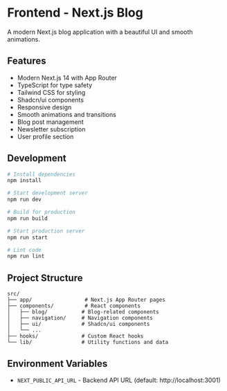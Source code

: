 # Frontend - Next.js Blog

A modern Next.js blog application with a beautiful UI and smooth animations.

## Features

- Modern Next.js 14 with App Router
- TypeScript for type safety
- Tailwind CSS for styling
- Shadcn/ui components
- Responsive design
- Smooth animations and transitions
- Blog post management
- Newsletter subscription
- User profile section

## Development

```bash
# Install dependencies
npm install

# Start development server
npm run dev

# Build for production
npm run build

# Start production server
npm run start

# Lint code
npm run lint
```

## Project Structure

```
src/
├── app/                 # Next.js App Router pages
├── components/          # React components
│   ├── blog/           # Blog-related components
│   ├── navigation/     # Navigation components
│   ├── ui/             # Shadcn/ui components
│   └── ...
├── hooks/              # Custom React hooks
└── lib/                # Utility functions and data
```

## Environment Variables

- `NEXT_PUBLIC_API_URL` - Backend API URL (default: http://localhost:3001)
